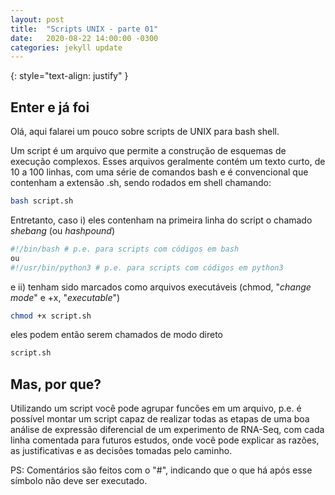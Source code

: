 ```yaml
---
layout: post
title:  "Scripts UNIX - parte 01"
date:   2020-08-22 14:00:00 -0300
categories: jekyll update
---
```


{: style="text-align: justify" }

## Enter e já foi

Olá, aqui falarei um pouco sobre scripts de UNIX para bash shell. 

Um script é um arquivo que permite a construção de esquemas de execução complexos. Esses arquivos geralmente contém um texto curto, de 10 a 100 linhas, com uma série de comandos bash e é convencional que contenham a extensão .sh, sendo rodados em shell chamando:

```sh 
bash script.sh
```

Entretanto, caso i) eles contenham na primeira linha do script o chamado *shebang* (ou *hashpound*) 

```sh
#!/bin/bash # p.e. para scripts com códigos em bash
ou 
#!/usr/bin/python3 # p.e. para scripts com códigos em python3
```

e ii) tenham sido marcados como arquivos executáveis (chmod, "*change mode*" e +x, "*executable*")

```sh
chmod +x script.sh
```

eles podem então serem chamados de modo direto 

```sh
script.sh
``` 

## Mas, por que? 

Utilizando um script você pode agrupar funcões em um arquivo, p.e. é possível montar um script capaz de realizar todas as etapas de uma boa análise de expressão diferencial de um experimento de RNA-Seq, com cada linha comentada para futuros estudos, onde você pode explicar as razões, as justificativas e as decisões tomadas pelo caminho. 

PS: Comentários são feitos com o "#", indicando que o que há após esse símbolo não deve ser executado.

